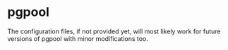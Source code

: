 # pgpool

The configuration files, if not provided yet, will most likely work for future versions of pgpool with minor modifications too.

